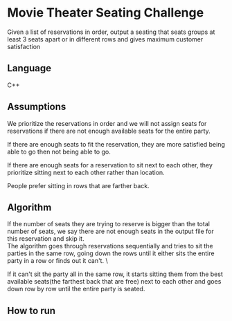 # Movie Theater Seating Challenge
Given a list of reservations in order, output a seating that seats groups at least 3 seats apart or in different rows and gives maximum customer satisfaction
## Language
C++
## Assumptions
We prioritize the reservations in order and we will not assign seats for reservations if there are not enough available seats for the entire party. 

If there are enough seats to fit the reservation, they are more satisfied being able to go then not being able to go. 

If there are enough seats for a reservation to sit next to each other, they prioritize sitting next to each other rather than location.

People prefer sitting in rows that are farther back.

## Algorithm
If the number of seats they are trying to reserve is bigger than the total number of seats, we say there are not enough seats in the output file for this reservation and skip it. \
The algorithm goes through reservations sequentially and tries to sit the parties in the same row, going down the rows until it either sits the entire party in a row or finds out it can't. \

If it can't sit the party all in the same row, it starts sitting them from the best available seats(the farthest back that are free) next to each other and goes down row by row until the entire party is seated. 

## How to run

